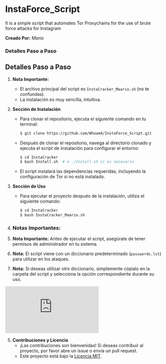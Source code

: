 # InstaForce_Script
It is a simple script that automates Tor Proxychains for the use of brute force attacks for Instagram


**Creado Por:** _Mario_


### Detalles Paso a Paso

## Detalles Paso a Paso

1. **Nota Importante:**
   - El archivo principal del script es `InstaCracker_Maario.sh` (no te confundas).
   - La instalación es muy sencilla, intuitiva.

2. **Sección de Instalación**
   - Para clonar el repositorio, ejecuta el siguiente comando en tu terminal:
     ```bash
     $ git clone https://github.com/Whoam4/InstaForce_Script.git
     ```

   - Después de clonar el repositorio, navega al directorio clonado y ejecuta el script de instalación para configurar el entorno:
     ```bash
     $ cd InstaCracker
     $ bash Install.sh  # o ./Install.sh si es necesario
     ```

   - El script instalará las dependencias requeridas, incluyendo la configuración de Tor si no está instalado.

3. **Sección de Uso**
   - Para ejecutar el proyecto después de la instalación, utiliza el siguiente comando:
     ```bash
     $ cd InstaCracker
     $ bash InstaCracker_Maario.sh
     ```
4. ### Notas Importantes:

1. **Nota Importante:** Antes de ejecutar el script, asegúrate de tener permisos de administrador en tu sistema.

2. **Nota:** El script viene con un diccionario predeterminado (`passwords.lst`) para utilizar en los ataques.

3. **Nota:** Si deseas utilizar otro diccionario, simplemente cópialo en la carpeta del script y selecciona la opción correspondiente durante su uso.

![Interfaz de Usuario](https://github.com/Whoam4/InstaForce_Script/edit/main/README.md)
   


5. **Contribuciones y Licencia**
   - ¡Las contribuciones son bienvenidas! Si deseas contribuir al proyecto, por favor abre un issue o envía un pull request.
   - Este proyecto está bajo la [Licencia MIT](https://opensource.org/licenses/MIT).


